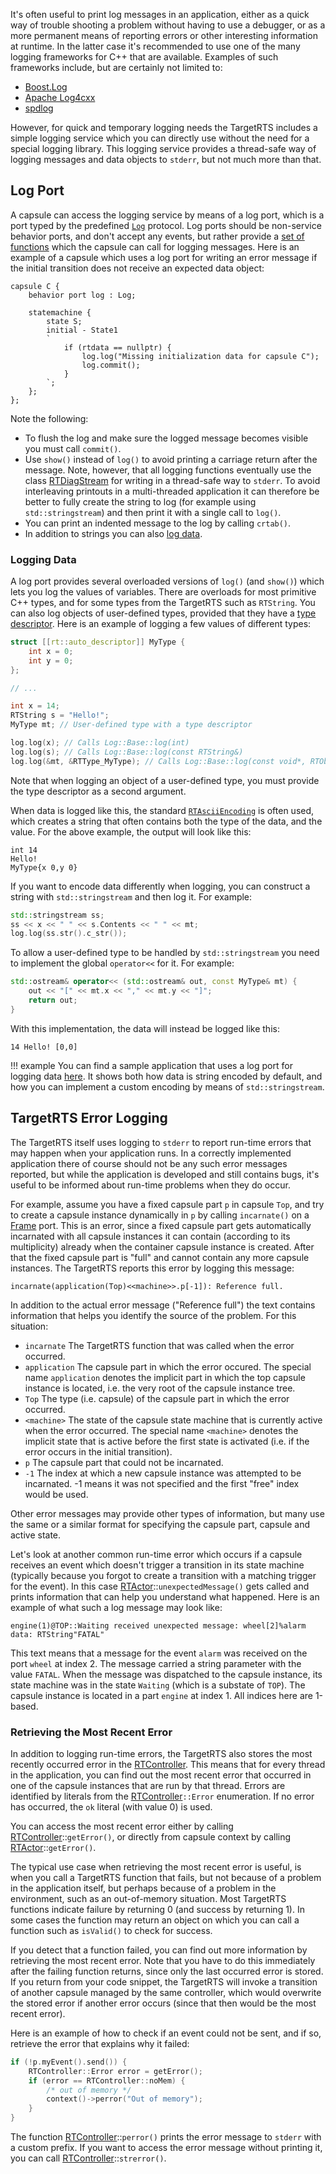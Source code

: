 It's often useful to print log messages in an application, either as a quick way of trouble shooting a problem without having to use a debugger, or as a more permanent means of reporting errors or other interesting information at runtime. In the latter case it's recommended to use one of the many logging frameworks for C++ that are available. Examples of such frameworks include, but are certainly not limited to:

* [Boost.Log](https://github.com/boostorg/log)
* [Apache Log4cxx](https://github.com/apache/logging-log4cxx)
* [spdlog](https://github.com/gabime/spdlog)

However, for quick and temporary logging needs the TargetRTS includes a simple logging service which you can directly use without the need for a special logging library. This logging service provides a thread-safe way of logging messages and data objects to `stderr`, but not much more than that. 

## Log Port
A capsule can access the logging service by means of a log port, which is a port typed by the predefined [`Log`](../targetrts-api/struct_log.html) protocol. Log ports should be non-service behavior ports, and don't accept any events, but rather provide a [set of functions](../targetrts-api/class_log_1_1_base.html) which the capsule can call for logging messages. Here is an example of a capsule which uses a log port for writing an error message if the initial transition does not receive an expected data object:

```art
capsule C {
    behavior port log : Log;

    statemachine {
        state S;
        initial - State1
        `
            if (rtdata == nullptr) {
                log.log("Missing initialization data for capsule C");
                log.commit();
            }
        `;
    };
};
```

Note the following:

* To flush the log and make sure the logged message becomes visible you must call `commit()`.
* Use `show()` instead of `log()` to avoid printing a carriage return after the message. Note, however, that all logging functions eventually use the class [RTDiagStream](../targetrts-api/class_r_t_diag_stream.html) for writing in a thread-safe way to `stderr`. To avoid interleaving printouts in a multi-threaded application it can therefore be better to fully create the string to log (for example using `std::stringstream`) and then print it with a single call to `log()`.
* You can print an indented message to the log by calling `crtab()`.
* In addition to strings you can also [log data](#logging-data).

### Logging Data
A log port provides several overloaded versions of `log()` (and `show()`) which lets you log the values of variables. There are overloads for most primitive C++ types, and for some types from the TargetRTS such as `RTString`. You can also log objects of user-defined types, provided that they have a [type descriptor](../art-lang/cpp-extensions.md#type-descriptor). Here is an example of logging a few values of different types:

```cpp
struct [[rt::auto_descriptor]] MyType {
    int x = 0;
    int y = 0;
};

// ...

int x = 14;
RTString s = "Hello!";
MyType mt; // User-defined type with a type descriptor

log.log(x); // Calls Log::Base::log(int)
log.log(s); // Calls Log::Base::log(const RTString&)
log.log(&mt, &RTType_MyType); // Calls Log::Base::log(const void*, RTObject_class*)
```

Note that when logging an object of a user-defined type, you must provide the type descriptor as a second argument.

When data is logged like this, the standard [`RTAsciiEncoding`](../targetrts-api/class_r_t_ascii_encoding.html) is often used, which creates a string that often contains both the type of the data, and the value. For the above example, the output will look like this:

```
int 14
Hello!
MyType{x 0,y 0}
```

If you want to encode data differently when logging, you can construct a string with `std::stringstream` and then log it. For example:

```cpp
std::stringstream ss;
ss << x << " " << s.Contents << " " << mt;
log.log(ss.str().c_str());
```

To allow a user-defined type to be handled by `std::stringstream` you need to implement the global `operator<<` for it. For example:

```cpp
std::ostream& operator<< (std::ostream& out, const MyType& mt) {
    out << "[" << mt.x << "," << mt.y << "]"; 
    return out;
}
```

With this implementation, the data will instead be logged like this:

```
14 Hello! [0,0]
```

!!! example
    You can find a sample application that uses a log port for logging data [here]({$vars.github.repo$}/tree/main/art-comp-test/tests/logging). 
    It shows both how data is string encoded by default, and how you can implement a custom encoding by means of `std::stringstream`.

## TargetRTS Error Logging
The TargetRTS itself uses logging to `stderr` to report run-time errors that may happen when your application runs. In a correctly implemented application there of course should not be any such error messages reported, but while the application is developed and still contains bugs, it's useful to be informed about run-time problems when they do occur.

For example, assume you have a fixed capsule part `p` in capsule `Top`, and try to create a capsule instance dynamically in `p` by calling `incarnate()` on a [Frame](../targetrts-api/struct_frame.html) port. This is an error, since a fixed capsule part gets automatically incarnated with all capsule instances it can contain (according to its multiplicity) already when the container capsule instance is created. After that the fixed capsule part is "full" and cannot contain any more capsule instances. The TargetRTS reports this error by logging this message:

```
incarnate(application(Top)<<machine>>.p[-1]): Reference full.
```

In addition to the actual error message ("Reference full") the text contains information that helps you identify the source of the problem. For this situation:

* `incarnate` The TargetRTS function that was called when the error occurred.
* `application` The capsule part in which the error occured. The special name `application` denotes the implicit part in which the top capsule instance is located, i.e. the very root of the capsule instance tree.
* `Top` The type (i.e. capsule) of the capsule part in which the error occurred.
* `<machine>` The state of the capsule state machine that is currently active when the error occurred. The special name `<machine>` denotes the implicit state that is active before the first state is activated (i.e. if the error occurs in the initial transition).
* `p` The capsule part that could not be incarnated.
* `-1` The index at which a new capsule instance was attempted to be incarnated. -1 means it was not specified and the first "free" index would be used.

Other error messages may provide other types of information, but many use the same or a similar format for specifying the capsule part, capsule and active state.

Let's look at another common run-time error which occurs if a capsule receives an event which doesn't trigger a transition in its state machine (typically because you forgot to create a transition with a matching trigger for the event). In this case [RTActor](../targetrts-api/class_r_t_actor.html)::`unexpectedMessage()` gets called and prints information that can help you understand what happened. Here is an example of what such a log message may look like:

```
engine(1)@TOP::Waiting received unexpected message: wheel[2]%alarm data: RTString"FATAL"
```

This text means that a message for the event `alarm` was received on the port `wheel` at index 2. The message carried a string parameter with the value `FATAL`. When the message was dispatched to the capsule instance, its state machine was in the state `Waiting` (which is a substate of `TOP`). The capsule instance is located in a part `engine` at index 1. All indices here are 1-based.

### Retrieving the Most Recent Error
In addition to logging run-time errors, the TargetRTS also stores the most recently occurred error in the [RTController](../targetrts-api/class_r_t_controller.html). This means that for every thread in the application, you can find out the most recent error that occurred in one of the capsule instances that are run by that thread. Errors are identified by literals from the [RTController](../targetrts-api/class_r_t_controller.html)`::Error` enumeration. If no error has occurred, the `ok` literal (with value 0) is used.

You can access the most recent error either by calling [RTController](../targetrts-api/class_r_t_controller.html)::`getError()`, or directly from capsule context by calling [RTActor](../targetrts-api/class_r_t_actor.html)::`getError()`.

The typical use case when retrieving the most recent error is useful, is when you call a TargetRTS function that fails, but not because of a problem in the application itself, but perhaps because of a problem in the environment, such as an out-of-memory situation. Most TargetRTS functions indicate failure by returning 0 (and success by returning 1). In some cases the function may return an object on which you can call a function such as `isValid()` to check for success.

If you detect that a function failed, you can find out more information by retrieving the most recent error. Note that you have to do this immediately after the failing function returns, since only the last occurred error is stored. If you return from your code snippet, the TargetRTS will invoke a transition of another capsule managed by the same controller, which would overwrite the stored error if another error occurs (since that then would be the most recent error).

Here is an example of how to check if an event could not be sent, and if so, retrieve the error that explains why it failed:

```cpp
if (!p.myEvent().send()) {
    RTController::Error error = getError();
    if (error == RTController::noMem) { 
        /* out of memory */
        context()->perror("Out of memory");
    }
}
```

The function [RTController](../targetrts-api/class_r_t_controller.html)::`perror()` prints the error message to `stderr` with a custom prefix. If you want to access the error message without printing it, you can call [RTController](../targetrts-api/class_r_t_controller.html)::`strerror()`.

